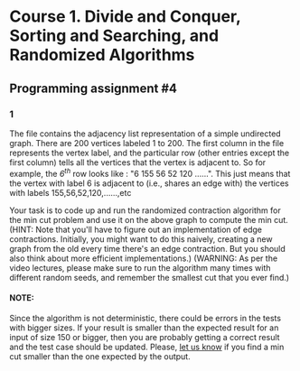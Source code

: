 # Course 1. Divide and Conquer, Sorting and Searching, and Randomized Algorithms

## Programming assignment #4

### 1

The file contains the adjacency list representation of a simple undirected graph. There are 200 vertices labeled 1 to 200. The first column in the file represents the vertex label, and the particular row (other entries except the first column) tells all the vertices that the vertex is adjacent to. So for example, the _6<sup>th</sup>_ row looks like : "6	155	56	52	120	......". This just means that the vertex with label 6 is adjacent to (i.e., shares an edge with) the vertices with labels 155,56,52,120,......,etc

 Your task is to code up and run the randomized contraction algorithm for the min cut problem and use it on the above graph to compute the min cut. (HINT: Note that you'll have to figure out an implementation of edge contractions. Initially, you might want to do this naively, creating a new graph from the old every time there's an edge contraction. But you should also think about more efficient implementations.) (WARNING: As per the video lectures, please make sure to run the algorithm many times with different random seeds, and remember the smallest cut that you ever find.)

#### NOTE:
Since the algorithm is not deterministic, there could be errors in the tests with bigger sizes. If your result is smaller than the expected result for an input of size 150 or bigger, then you are probably getting a correct result and the test case should be updated. Please, [let us know](https://github.com/beaunus/stanford-algs/issues/new) if you find a min cut smaller than the one expected by the output.